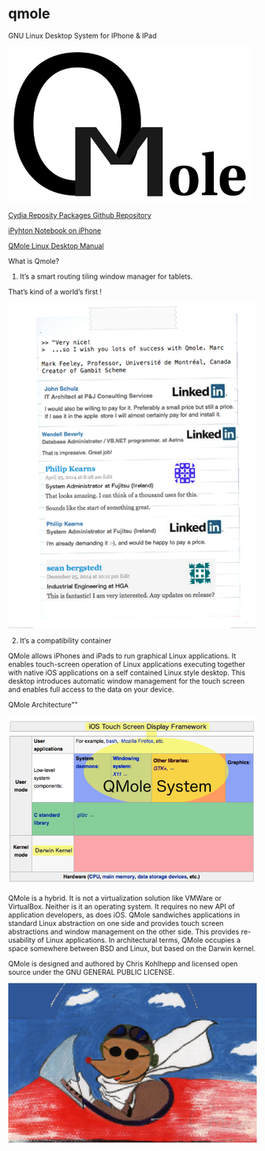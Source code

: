 # qmole
GNU Linux Desktop System for IPhone &amp; IPad

![QMole Banner](qmole.png)

[Cydia Reposity Packages Github Repository](https://github.com/chriskmanx/qmole-packages)

[iPyhton Notebook on iPhone](https://chriskohlhepp.wordpress.com/linux-on-iphone/ipython-notebook-on-iphone/)

[QMole Linux Desktop Manual](https://chriskohlhepp.wordpress.com/linux-on-iphone/qmole-linux-desktop-for-ios-manual/)

What is Qmole?

1) It’s a smart routing tiling window manager for tablets.


That’s kind of a world’s first !

![Testimonials](notepad.png)


2) It’s a compatibility container

QMole allows iPhones and iPads to run graphical Linux applications. It enables touch-screen operation of Linux applications executing together with native iOS applications on a self contained Linux style desktop. This desktop introduces automatic window management for the touch screen and enables full access to the data on your device.

QMole Architecture""

![QMole Archiecture](qmole-inux-architecture.png)


QMole is a hybrid. It is not a virtualization solution like VMWare or VirtualBox. Neither is it an operating system. It requires no new API of application developers, as does iOS. QMole sandwiches applications in standard Linux abstraction on one side and provides touch screen abstractions and window management on the other side. This provides re-usability of Linux applications. In architectural terms, QMole occupies a space somewhere between BSD and Linux, but based on the Darwin kernel. 

QMole is designed and authored by Chris Kohlhepp and licensed open source under the GNU GENERAL PUBLIC LICENSE.

![Flying Mole Banner](qmolefly.png)






